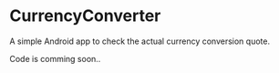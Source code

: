 # CurrencyConverter
A simple Android app to check the actual currency conversion quote.

Code is comming soon..
